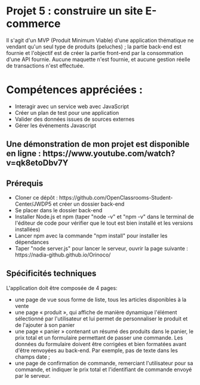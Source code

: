 <h1> Projet 5 : construire un site E-commerce  </h1>

<p> Il s'agit d'un MVP (Produit Minimum Viable) d'une application thématique ne vendant qu'un seul type de produits (peluches) ; la partie back-end est fournie et l'objectif est de créer la partie front-end par la consommation d'une API fournie. Aucune maquette n'est fournie, et aucune gestion réelle de transactions n'est effectuée. </p>

<h1> Compétences appréciées  : </h1>

<ul>
  <li> Interagir avec un service web avec JavaScript </li>
  <li> Créer un plan de test pour une application </li>
  <li> Valider des données issues de sources externes </li>
  <li> Gérer les événements Javascript </li>
</ul>

<h2> Une démonstration de mon projet est disponible en ligne : https://www.youtube.com/watch?v=qk8etoDbv7Y </h2>  

<h2> Prérequis </h2>  
 <ul>
  <li> Cloner ce dépôt : https://github.com/OpenClassrooms-Student-Center/JWDP5 et créer un dossier back-end
  <li> Se placer dans le dossier back-end
  <li> Installer Node.js et npm (taper "node -v" et "npm -v" dans le terminal de l'éditeur de code pour vérifier que le tout est bien installé et les versions installées)
  <li> Lancer npm avec la commande "npm install" pour installer les dépendances
  <li> Taper "node server.js" pour lancer le serveur, ouvrir la page suivante : https://nadia-github.github.io/Orinoco/
 </ul>
  
 <h2> Spécificités techniques </h2>
  L'application doit être composée de 4 pages:
  <ul>
    <li> une page de vue sous forme de liste, tous les articles disponibles à la vente      
    <li> une page « produit », qui affiche de manière dynamique l'élément sélectionné par l'utilisateur et lui permet de personnaliser le produit et de l'ajouter à son panier
    <li> une page « panier » contenant un résumé des produits dans le panier, le prix total et un formulaire permettant de passer une commande. Les données du formulaire doivent être corrigées et bien formatées avant d'être renvoyées au back-end. Par exemple, pas de texte dans les champs date ;
    <li > une page de confirmation de commande, remerciant l'utilisateur pour sa commande, et indiquer le prix total et l'identifiant de commande envoyé par le serveur.
 </ul>


    
    
    
